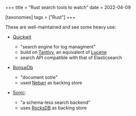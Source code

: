 +++
title = "Rust search tools to watch"
date = 2022-04-09

[taxonomies]
tags = ["Rust"]
+++

These are well-maintained and see some heavy use:

- [Quickwit]

  - "search engine for log managment"
  - build on [Tantivy], an equivalent of [Lucene]
  - search API compatible with that of Elasticsearch

- [BonsaiDb]

  - "document sotre"
  - used [Nebari] as backing store

- [Sonic]:

  - "a schema-less search backend"
  - uses [RocksDB] as backing store

[Quickwit]: https://github.com/quickwit-oss/quickwit
[Tantivy]: https://github.com/quickwit-oss/tantivy
[Lucene]: https://github.com/apache/lucene
[BonsaiDb]: https://github.com/khonsulabs/bonsaidb
[Nebari]: https://github.com/khonsulabs/nebari
[Sonic]: https://github.com/valeriansaliou/sonic
[RocksDB]: https://github.com/facebook/rocksdb
